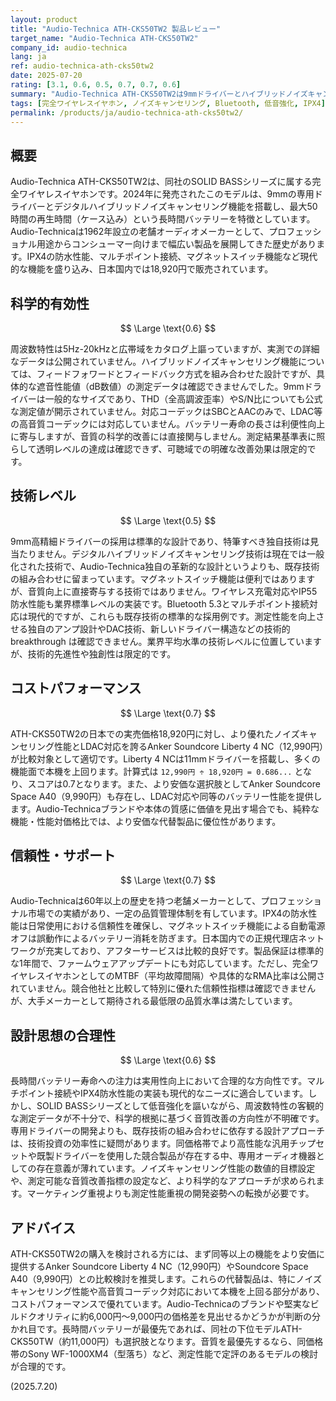 ```yaml
---
layout: product
title: "Audio-Technica ATH-CKS50TW2 製品レビュー"
target_name: "Audio-Technica ATH-CKS50TW2"
company_id: audio-technica
lang: ja
ref: audio-technica-ath-cks50tw2
date: 2025-07-20
rating: [3.1, 0.6, 0.5, 0.7, 0.7, 0.6]
summary: "Audio-Technica ATH-CKS50TW2は9mmドライバーとハイブリッドノイズキャンセリングを搭載した完全ワイヤレスイヤホンです。最大50時間のバッテリー寿命を誇りますが、音質の科学的改善は限定的で、よりコストパフォーマンスに優れた選択肢が存在します。"
tags: [完全ワイヤレスイヤホン, ノイズキャンセリング, Bluetooth, 低音強化, IPX4]
permalink: /products/ja/audio-technica-ath-cks50tw2/
---
```


## 概要

Audio-Technica ATH-CKS50TW2は、同社のSOLID BASSシリーズに属する完全ワイヤレスイヤホンです。2024年に発売されたこのモデルは、9mmの専用ドライバーとデジタルハイブリッドノイズキャンセリング機能を搭載し、最大50時間の再生時間（ケース込み）という長時間バッテリーを特徴としています。Audio-Technicaは1962年設立の老舗オーディオメーカーとして、プロフェッショナル用途からコンシューマー向けまで幅広い製品を展開してきた歴史があります。IPX4の防水性能、マルチポイント接続、マグネットスイッチ機能など現代的な機能を盛り込み、日本国内では18,920円で販売されています。

## 科学的有効性

$$ \Large \text{0.6} $$

周波数特性は5Hz-20kHzと広帯域をカタログ上謳っていますが、実測での詳細なデータは公開されていません。ハイブリッドノイズキャンセリング機能については、フィードフォワードとフィードバック方式を組み合わせた設計ですが、具体的な遮音性能値（dB数値）の測定データは確認できませんでした。9mmドライバーは一般的なサイズであり、THD（全高調波歪率）やS/N比についても公式な測定値が開示されていません。対応コーデックはSBCとAACのみで、LDAC等の高音質コーデックには対応していません。バッテリー寿命の長さは利便性向上に寄与しますが、音質の科学的改善には直接関与しません。測定結果基準表に照らして透明レベルの達成は確認できず、可聴域での明確な改善効果は限定的です。

## 技術レベル

$$ \Large \text{0.5} $$

9mm高精細ドライバーの採用は標準的な設計であり、特筆すべき独自技術は見当たりません。デジタルハイブリッドノイズキャンセリング技術は現在では一般化された技術で、Audio-Technica独自の革新的な設計というよりも、既存技術の組み合わせに留まっています。マグネットスイッチ機能は便利ではありますが、音質向上に直接寄与する技術ではありません。ワイヤレス充電対応やIP55防水性能も業界標準レベルの実装です。Bluetooth 5.3とマルチポイント接続対応は現代的ですが、これらも既存技術の標準的な採用例です。測定性能を向上させる独自のアンプ設計やDAC技術、新しいドライバー構造などの技術的breakthrough は確認できません。業界平均水準の技術レベルに位置していますが、技術的先進性や独創性は限定的です。

## コストパフォーマンス

$$ \Large \text{0.7} $$

ATH-CKS50TW2の日本での実売価格18,920円に対し、より優れたノイズキャンセリング性能とLDAC対応を誇るAnker Soundcore Liberty 4 NC（12,990円）が比較対象として適切です。Liberty 4 NCは11mmドライバーを搭載し、多くの機能面で本機を上回ります。計算式は `12,990円 ÷ 18,920円 = 0.686...` となり、スコアは0.7となります。また、より安価な選択肢としてAnker Soundcore Space A40（9,990円）も存在し、LDAC対応や同等のバッテリー性能を提供します。Audio-Technicaブランドや本体の質感に価値を見出す場合でも、純粋な機能・性能対価格比では、より安価な代替製品に優位性があります。

## 信頼性・サポート

$$ \Large \text{0.7} $$

Audio-Technicaは60年以上の歴史を持つ老舗メーカーとして、プロフェッショナル市場での実績があり、一定の品質管理体制を有しています。IPX4の防水性能は日常使用における信頼性を確保し、マグネットスイッチ機能による自動電源オフは誤動作によるバッテリー消耗を防ぎます。日本国内での正規代理店ネットワークが充実しており、アフターサービスは比較的良好です。製品保証は標準的な1年間で、ファームウェアアップデートにも対応しています。ただし、完全ワイヤレスイヤホンとしてのMTBF（平均故障間隔）や具体的なRMA比率は公開されていません。競合他社と比較して特別に優れた信頼性指標は確認できませんが、大手メーカーとして期待される最低限の品質水準は満たしています。

## 設計思想の合理性

$$ \Large \text{0.6} $$

長時間バッテリー寿命への注力は実用性向上において合理的な方向性です。マルチポイント接続やIPX4防水性能の実装も現代的なニーズに適合しています。しかし、SOLID BASSシリーズとして低音強化を謳いながら、周波数特性の客観的な測定データが不十分で、科学的根拠に基づく音質改善の方向性が不明確です。専用ドライバーの開発よりも、既存技術の組み合わせに依存する設計アプローチは、技術投資の効率性に疑問があります。同価格帯でより高性能な汎用チップセットや既製ドライバーを使用した競合製品が存在する中、専用オーディオ機器としての存在意義が薄れています。ノイズキャンセリング性能の数値的目標設定や、測定可能な音質改善指標の設定など、より科学的なアプローチが求められます。マーケティング重視よりも測定性能重視の開発姿勢への転換が必要です。

## アドバイス

ATH-CKS50TW2の購入を検討される方には、まず同等以上の機能をより安価に提供するAnker Soundcore Liberty 4 NC（12,990円）やSoundcore Space A40（9,990円）との比較検討を推奨します。これらの代替製品は、特にノイズキャンセリング性能や高音質コーデック対応において本機を上回る部分があり、コストパフォーマンスで優れています。Audio-Technicaのブランドや堅実なビルドクオリティに約6,000円〜9,000円の価格差を見出せるかどうかが判断の分かれ目です。長時間バッテリーが最優先であれば、同社の下位モデルATH-CKS50TW（約11,000円）も選択肢となります。音質を最優先するなら、同価格帯のSony WF-1000XM4（型落ち）など、測定性能で定評のあるモデルの検討が合理的です。

(2025.7.20)